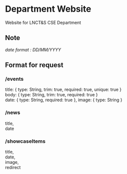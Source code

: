 # Department Website

Website for LNCT&S CSE Department

## Note

_date format : DD/MM/YYYY_

## Format for request

### /events


title: { type: String, trim: true, required: true, unique: true }   
body: { type: String, trim: true, required: true }   
date: { type: String, required: true },
image: { type: String }  

### /news
  
title,  
date  

### /showcaseItems

title,  
date,  
image,  
redirect  
